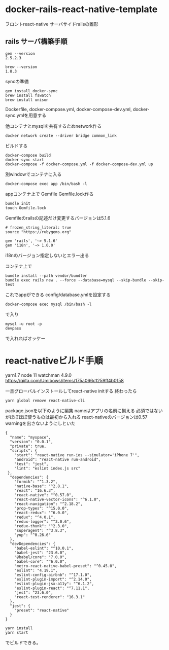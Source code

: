 # docker-rails-react-native-template
フロントreact-native サーバサイドrailsの雛形

## rails サーバ構築手順
```
gem --version
2.5.2.3

brew --version
1.8.3
```
syncの準備
```
gem install docker-sync
brew install fswatch
brew install unison
```

Dockerfile, docker-compose.yml, docker-compose-dev.yml, docker-sync.ymlを用意する

他コンテナとmysqlを共有するためnetwork作る
```
docker network create --driver bridge common_link
```
ビルドする
```
docker-compose build
docker-sync start
docker-compose -f docker-compose.yml -f docker-compose-dev.yml up
```
別windowでコンテナに入る
```
docker-compose exec app /bin/bash -l
```
appコンテナ上で
Gemfile Gemfile.lock作る
```
bundle init
touch Gemfile.lock
```

Gemfileのrailsの記述だけ変更するバージョンは5.1.6
```
# frozen_string_literal: true
source "https://rubygems.org"

gem 'rails', '~> 5.1.6'
gem 'i18n', '~> 1.0.0'
```
i18nのバージョン指定しないとエラー出る

コンテナ上で
```
bundle install --path vendor/bundler
bundle exec rails new . --force --database=mysql --skip-bundle --skip-test
```
これでappができる
config/database.ymlを設定する

```
docker-compose exec mysql /bin/bash -l
```
で入り
```
mysql -u root -p 
devpass
```
で入れればオッケー

# react-nativeビルド手順
yarn1.7
node 11
watchman 4.9.0
https://qiita.com/Umibows/items/175a066c1259ff4b0158

一旦グローバルインストールしてreact-native initする
終わったら
```
yarn global remove react-native-cli
```
package.jsonを以下のように編集
nameはアプリの名前に揃える
必須ではないがほぼほぼ使うものは最初から入れる
react-nativeのバージョンは0.57
warningを出さないようにしといた

```
{
  "name": "myspace",
  "version": "0.0.1",
  "private": true,
  "scripts": {
    "start": "react-native run-ios --simulator='iPhone 7'",
    "android": "react-native run-android",
    "test": "jest",
    "lint": "eslint index.js src"
 },
  "dependencies": {
    "formik": "^1.3.2",
    "native-base": "^2.8.1",
    "react": "16.6.3",
    "react-native": "^0.57.0",
    "react-native-vector-icons": "^6.1.0",
    "react-navigation": "^2.18.2",
    "prop-types": "^15.0.0",
    "react-redux": "^6.0.0",
    "redux": "^4.0.1",
    "redux-logger": "^3.0.6",
    "redux-thunk": "^2.3.0",
    "superagent": "^3.8.3",
    "yup": "^0.26.6"
  },
  "devDependencies": {
    "babel-eslint": "^10.0.1",
    "babel-jest": "23.6.0",
    "@babel/core": "7.0.0",
    "babel-core": "^6.0.0",
    "metro-react-native-babel-preset": "^0.45.0",
    "eslint": "4.19.1",
    "eslint-config-airbnb": "^17.1.0",
    "eslint-plugin-import": "^2.14.0",
    "eslint-plugin-jsx-a11y": "^6.1.2",
    "eslint-plugin-react": "^7.11.1",
    "jest": "23.6.0",
    "react-test-renderer": "16.3.1"
  },
  "jest": {
    "preset": "react-native"
  }
}
```

```
yarn install
yarn start
```
でビルドできる。